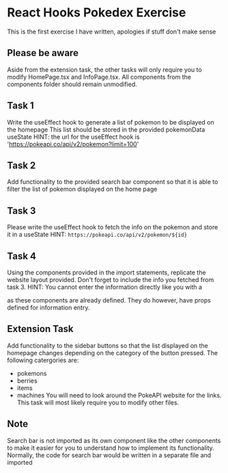 # React Hooks Pokedex Exercise
This is the first exercise I have written, apologies if stuff don't make sense

## Please be aware
Aside from the extension task, the other tasks will only require you to modify HomePage.tsx and
InfoPage.tsx. All components from the components folder should remain unmodified.

## Task 1
Write the useEffect hook to generate a list of pokemon to be displayed on the homepage
This list should be stored in the provided pokemonData useState
HINT: the url for the useEffect hook is 'https://pokeapi.co/api/v2/pokemon?limit=100'

## Task 2
Add functionality to the provided search bar component so that it is able to filter
the list of pokemon displayed on the home page

## Task 3
Please write the useEffect hook to fetch the info on the pokemon and store it in a useState
HINT: `https://pokeapi.co/api/v2/pokemon/${id}`

## Task 4
Using the components provided in the import statements, replicate the website layout provided. Don't forget to include the info you fetched from task 3.
HINT: You cannot enter the information directly like you with a <div> as these components are already defined. They do however, have props defined for information entry.

## Extension Task
Add functionality to the sidebar buttons so that the list displayed on the homepage
changes depending on the category of the button pressed. The following catergories are:
- pokemons
- berries
- items
- machines
You will need to look around the PokeAPI website for the links.
This task will most likely require you to modify other files.

## Note
Search bar is not imported as its own component like the other components to make it 
easier for you to understand how to implement its functionality. Normally, the code for search
bar would be written in a separate file and imported